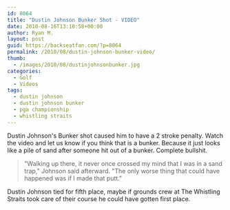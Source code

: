 ```yaml
---
id: 8064
title: "Dustin Johnson Bunker Shot - VIDEO"
date: 2010-08-16T13:10:58+00:00
author: Ryan M.
layout: post
guid: https://backseatfan.com/?p=8064
permalink: /2010/08/dustin-johnson-bunker-video/
thumb:
  - /images/2010/08/dustinjohnsonbunker.jpg
categories:
  - Golf
  - Videos
tags:
  - dustin johnson
  - dustin johnson bunker
  - pga championship
  - whistling straits
---
```


<div class="entry">
  <div>
  </div>

  <p>
    Dustin Johnson's Bunker shot caused him to have a 2 stroke penalty. Watch the video and let us know if you think that is a bunker. Because it just looks like a pile of sand after someone hit out of a bunker. Complete bullshit.
  </p>

  <blockquote>
    <p>
      "Walking up there, it never once crossed my mind that I was in a sand trap," Johnson said afterward. "The only worse thing that could have happened was if I made that putt."
    </p>
  </blockquote>

  <p>
    Dustin Johnson tied for fifth place, maybe if grounds crew at The Whistling Straits took care of their course he could have gotten first place.
  </p>
</div>
